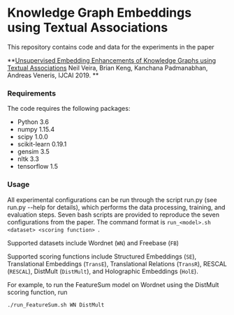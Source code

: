 # Knowledge Graph Embeddings using Textual Associations
This repository contains code and data for the experiments in the paper

**[Unsupervised Embedding Enhancements of Knowledge Graphs using Textual Associations]()
Neil Veira, Brian Keng, Kanchana Padmanabhan, Andreas Veneris, IJCAI 2019. **

### Requirements
The code requires the following packages: 
 - Python 3.6
 - numpy 1.15.4
 - scipy 1.0.0
 - scikit-learn 0.19.1
 - gensim 3.5
 - nltk 3.3
 - tensorflow 1.5

### Usage
All experimental configurations can be run through the script run.py (see run.py --help for details), which performs the data processing, training, and evaluation steps. Seven bash scripts are provided to reproduce the seven configurations from the paper. The command format is ```run_<model>.sh <dataset> <scoring function> ```.

Supported datasets include Wordnet (``WN``) and Freebase (``FB``)

Supported scoring functions include Structured Embeddings (``SE``), Translational Embeddings (``TransE``), Translational Relations (``TransR``), RESCAL (``RESCAL``), DistMult (``DistMult``), and Holographic Embeddings (``HolE``). 

For example, to run the FeatureSum model on Wordnet using the DistMult scoring function, run

```
./run_FeatureSum.sh WN DistMult 
```
